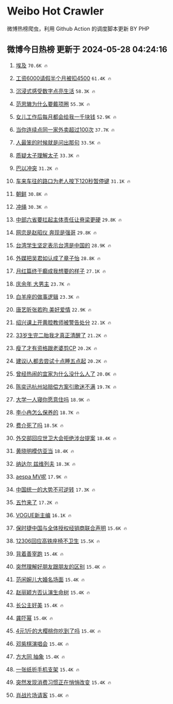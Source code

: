 # Weibo Hot Crawler 



微博热榜爬虫，利用 Github Action 的调度脚本更新 BY PHP 


## 微博今日热榜 更新于 2024-05-28 04:24:16 
1. [埃及](https://s.weibo.com/weibo?q=%E5%9F%83%E5%8F%8A&t=31&band_rank=1&Refer=top) `70.6K 🔥` 

1. [工资6000请假半个月被扣4500](https://s.weibo.com/weibo?q=%23%E5%B7%A5%E8%B5%846000%E8%AF%B7%E5%81%87%E5%8D%8A%E4%B8%AA%E6%9C%88%E8%A2%AB%E6%89%A34500%23&t=31&band_rank=2&Refer=top) `61.4K 🔥` 

1. [沉浸式感受数字点亮生活](https://s.weibo.com/weibo?q=%23%E6%B2%89%E6%B5%B8%E5%BC%8F%E6%84%9F%E5%8F%97%E6%95%B0%E5%AD%97%E7%82%B9%E4%BA%AE%E7%94%9F%E6%B4%BB%23&t=31&band_rank=3&Refer=top) `58.3K 🔥` 

1. [范思辙为什么要戴项圈](https://s.weibo.com/weibo?q=%23%E8%8C%83%E6%80%9D%E8%BE%99%E4%B8%BA%E4%BB%80%E4%B9%88%E8%A6%81%E6%88%B4%E9%A1%B9%E5%9C%88%23&t=31&band_rank=4&Refer=top) `55.3K 🔥` 

1. [女儿工作后每月都会给我一千块钱](https://s.weibo.com/weibo?q=%E5%A5%B3%E5%84%BF%E5%B7%A5%E4%BD%9C%E5%90%8E%E6%AF%8F%E6%9C%88%E9%83%BD%E4%BC%9A%E7%BB%99%E6%88%91%E4%B8%80%E5%8D%83%E5%9D%97%E9%92%B1&t=31&band_rank=5&Refer=top) `52.9K 🔥` 

1. [当你连续点同一家外卖超过100次](https://s.weibo.com/weibo?q=%23%E5%BD%93%E4%BD%A0%E8%BF%9E%E7%BB%AD%E7%82%B9%E5%90%8C%E4%B8%80%E5%AE%B6%E5%A4%96%E5%8D%96%E8%B6%85%E8%BF%87100%E6%AC%A1%23&t=31&band_rank=6&Refer=top) `37.7K 🔥` 

1. [人最笨的时候就是问出那句](https://s.weibo.com/weibo?q=%E4%BA%BA%E6%9C%80%E7%AC%A8%E7%9A%84%E6%97%B6%E5%80%99%E5%B0%B1%E6%98%AF%E9%97%AE%E5%87%BA%E9%82%A3%E5%8F%A5&t=31&band_rank=7&Refer=top) `33.5K 🔥` 

1. [质疑太子理解太子](https://s.weibo.com/weibo?q=%E8%B4%A8%E7%96%91%E5%A4%AA%E5%AD%90%E7%90%86%E8%A7%A3%E5%A4%AA%E5%AD%90&t=31&band_rank=8&Refer=top) `33.3K 🔥` 

1. [巴以冲突](https://s.weibo.com/weibo?q=%23%E5%B7%B4%E4%BB%A5%E5%86%B2%E7%AA%81%23&t=31&band_rank=9&Refer=top) `31.2K 🔥` 

1. [车来车往的路口为老人按下120秒暂停键](https://s.weibo.com/weibo?q=%23%E8%BD%A6%E6%9D%A5%E8%BD%A6%E5%BE%80%E7%9A%84%E8%B7%AF%E5%8F%A3%E4%B8%BA%E8%80%81%E4%BA%BA%E6%8C%89%E4%B8%8B120%E7%A7%92%E6%9A%82%E5%81%9C%E9%94%AE%23&t=31&band_rank=10&Refer=top) `31.1K 🔥` 

1. [朝鲜](https://s.weibo.com/weibo?q=%E6%9C%9D%E9%B2%9C&t=31&band_rank=11&Refer=top) `30.8K 🔥` 

1. [冲绳](https://s.weibo.com/weibo?q=%E5%86%B2%E7%BB%B3&t=31&band_rank=12&Refer=top) `30.3K 🔥` 

1. [中部六省要扛起主体责任让脊梁更硬](https://s.weibo.com/weibo?q=%23%E4%B8%AD%E9%83%A8%E5%85%AD%E7%9C%81%E8%A6%81%E6%89%9B%E8%B5%B7%E4%B8%BB%E4%BD%93%E8%B4%A3%E4%BB%BB%E8%AE%A9%E8%84%8A%E6%A2%81%E6%9B%B4%E7%A1%AC%23&t=31&band_rank=13&Refer=top) `29.8K 🔥` 

1. [网恋是赵昭仪 奔现是强哥](https://s.weibo.com/weibo?q=%E7%BD%91%E6%81%8B%E6%98%AF%E8%B5%B5%E6%98%AD%E4%BB%AA%20%E5%A5%94%E7%8E%B0%E6%98%AF%E5%BC%BA%E5%93%A5&t=31&band_rank=14&Refer=top) `29.8K 🔥` 

1. [台湾学生坚定表示台湾是中国的](https://s.weibo.com/weibo?q=%23%E5%8F%B0%E6%B9%BE%E5%AD%A6%E7%94%9F%E5%9D%9A%E5%AE%9A%E8%A1%A8%E7%A4%BA%E5%8F%B0%E6%B9%BE%E6%98%AF%E4%B8%AD%E5%9B%BD%E7%9A%84%23&t=31&band_rank=15&Refer=top) `28.9K 🔥` 

1. [外媒把吴君如认成了章子怡](https://s.weibo.com/weibo?q=%23%E5%A4%96%E5%AA%92%E6%8A%8A%E5%90%B4%E5%90%9B%E5%A6%82%E8%AE%A4%E6%88%90%E4%BA%86%E7%AB%A0%E5%AD%90%E6%80%A1%23&t=31&band_rank=16&Refer=top) `28.8K 🔥` 

1. [月红篇终于癫成我想要的样子](https://s.weibo.com/weibo?q=%E6%9C%88%E7%BA%A2%E7%AF%87%E7%BB%88%E4%BA%8E%E7%99%AB%E6%88%90%E6%88%91%E6%83%B3%E8%A6%81%E7%9A%84%E6%A0%B7%E5%AD%90&t=31&band_rank=17&Refer=top) `27.1K 🔥` 

1. [庆余年 大男主](https://s.weibo.com/weibo?q=%E5%BA%86%E4%BD%99%E5%B9%B4%20%E5%A4%A7%E7%94%B7%E4%B8%BB&t=31&band_rank=18&Refer=top) `23.7K 🔥` 

1. [白羊座的做事逻辑](https://s.weibo.com/weibo?q=%23%E7%99%BD%E7%BE%8A%E5%BA%A7%E7%9A%84%E5%81%9A%E4%BA%8B%E9%80%BB%E8%BE%91%23&t=31&band_rank=19&Refer=top) `23.3K 🔥` 

1. [唐艺昕张若昀 美好爱情](https://s.weibo.com/weibo?q=%E5%94%90%E8%89%BA%E6%98%95%E5%BC%A0%E8%8B%A5%E6%98%80%20%E7%BE%8E%E5%A5%BD%E7%88%B1%E6%83%85&t=31&band_rank=20&Refer=top) `22.9K 🔥` 

1. [绍兴课上开黄腔教师被警告处分](https://s.weibo.com/weibo?q=%23%E7%BB%8D%E5%85%B4%E8%AF%BE%E4%B8%8A%E5%BC%80%E9%BB%84%E8%85%94%E6%95%99%E5%B8%88%E8%A2%AB%E8%AD%A6%E5%91%8A%E5%A4%84%E5%88%86%23&t=31&band_rank=21&Refer=top) `22.1K 🔥` 

1. [33岁生完二胎我才真正清醒了](https://s.weibo.com/weibo?q=%2333%E5%B2%81%E7%94%9F%E5%AE%8C%E4%BA%8C%E8%83%8E%E6%88%91%E6%89%8D%E7%9C%9F%E6%AD%A3%E6%B8%85%E9%86%92%E4%BA%86%23&t=31&band_rank=22&Refer=top) `21.2K 🔥` 

1. [瘦了才有资格跟老婆剪CP](https://s.weibo.com/weibo?q=%23%E7%98%A6%E4%BA%86%E6%89%8D%E6%9C%89%E8%B5%84%E6%A0%BC%E8%B7%9F%E8%80%81%E5%A9%86%E5%89%AACP%23&t=31&band_rank=23&Refer=top) `20.2K 🔥` 

1. [建议i人都去尝试十点睡五点起](https://s.weibo.com/weibo?q=%23%E5%BB%BA%E8%AE%AEi%E4%BA%BA%E9%83%BD%E5%8E%BB%E5%B0%9D%E8%AF%95%E5%8D%81%E7%82%B9%E7%9D%A1%E4%BA%94%E7%82%B9%E8%B5%B7%23&t=31&band_rank=24&Refer=top) `20.2K 🔥` 

1. [曾经热闹的宜家为什么没什么人了](https://s.weibo.com/weibo?q=%23%E6%9B%BE%E7%BB%8F%E7%83%AD%E9%97%B9%E7%9A%84%E5%AE%9C%E5%AE%B6%E4%B8%BA%E4%BB%80%E4%B9%88%E6%B2%A1%E4%BB%80%E4%B9%88%E4%BA%BA%E4%BA%86%23&t=31&band_rank=25&Refer=top) `20.0K 🔥` 

1. [陈奕迅杭州站赔偿方案引歌迷不满](https://s.weibo.com/weibo?q=%23%E9%99%88%E5%A5%95%E8%BF%85%E6%9D%AD%E5%B7%9E%E7%AB%99%E8%B5%94%E5%81%BF%E6%96%B9%E6%A1%88%E5%BC%95%E6%AD%8C%E8%BF%B7%E4%B8%8D%E6%BB%A1%23&t=31&band_rank=26&Refer=top) `19.7K 🔥` 

1. [大学一人寝你愿意住吗](https://s.weibo.com/weibo?q=%23%E5%A4%A7%E5%AD%A6%E4%B8%80%E4%BA%BA%E5%AF%9D%E4%BD%A0%E6%84%BF%E6%84%8F%E4%BD%8F%E5%90%97%23&t=31&band_rank=27&Refer=top) `18.9K 🔥` 

1. [李小冉怎么保养的](https://s.weibo.com/weibo?q=%23%E6%9D%8E%E5%B0%8F%E5%86%89%E6%80%8E%E4%B9%88%E4%BF%9D%E5%85%BB%E7%9A%84%23&t=31&band_rank=28&Refer=top) `18.7K 🔥` 

1. [费介死了吗](https://s.weibo.com/weibo?q=%E8%B4%B9%E4%BB%8B%E6%AD%BB%E4%BA%86%E5%90%97&t=31&band_rank=29&Refer=top) `18.5K 🔥` 

1. [外交部回应世卫大会拒绝涉台提案](https://s.weibo.com/weibo?q=%23%E5%A4%96%E4%BA%A4%E9%83%A8%E5%9B%9E%E5%BA%94%E4%B8%96%E5%8D%AB%E5%A4%A7%E4%BC%9A%E6%8B%92%E7%BB%9D%E6%B6%89%E5%8F%B0%E6%8F%90%E6%A1%88%23&t=31&band_rank=30&Refer=top) `18.4K 🔥` 

1. [黄晓明模仿亚当](https://s.weibo.com/weibo?q=%23%E9%BB%84%E6%99%93%E6%98%8E%E6%A8%A1%E4%BB%BF%E4%BA%9A%E5%BD%93%23&t=31&band_rank=31&Refer=top) `18.4K 🔥` 

1. [纳达尔 兹维列夫](https://s.weibo.com/weibo?q=%E7%BA%B3%E8%BE%BE%E5%B0%94%20%E5%85%B9%E7%BB%B4%E5%88%97%E5%A4%AB&t=31&band_rank=32&Refer=top) `18.3K 🔥` 

1. [aespa MV呢](https://s.weibo.com/weibo?q=aespa%20MV%E5%91%A2&t=31&band_rank=33&Refer=top) `17.9K 🔥` 

1. [中国统一的大势不可逆转](https://s.weibo.com/weibo?q=%23%E4%B8%AD%E5%9B%BD%E7%BB%9F%E4%B8%80%E7%9A%84%E5%A4%A7%E5%8A%BF%E4%B8%8D%E5%8F%AF%E9%80%86%E8%BD%AC%23&t=31&band_rank=34&Refer=top) `17.3K 🔥` 

1. [五竹来了](https://s.weibo.com/weibo?q=%23%E4%BA%94%E7%AB%B9%E6%9D%A5%E4%BA%86%23&t=31&band_rank=35&Refer=top) `17.2K 🔥` 

1. [VOGUE新主编](https://s.weibo.com/weibo?q=VOGUE%E6%96%B0%E4%B8%BB%E7%BC%96&t=31&band_rank=36&Refer=top) `16.1K 🔥` 

1. [保时捷中国与全体授权经销商联合声明](https://s.weibo.com/weibo?q=%23%E4%BF%9D%E6%97%B6%E6%8D%B7%E4%B8%AD%E5%9B%BD%E4%B8%8E%E5%85%A8%E4%BD%93%E6%8E%88%E6%9D%83%E7%BB%8F%E9%94%80%E5%95%86%E8%81%94%E5%90%88%E5%A3%B0%E6%98%8E%23&t=31&band_rank=37&Refer=top) `15.6K 🔥` 

1. [12306回应高铁座椅不卫生](https://s.weibo.com/weibo?q=%2312306%E5%9B%9E%E5%BA%94%E9%AB%98%E9%93%81%E5%BA%A7%E6%A4%85%E4%B8%8D%E5%8D%AB%E7%94%9F%23&t=31&band_rank=38&Refer=top) `15.5K 🔥` 

1. [背着善宰跑](https://s.weibo.com/weibo?q=%E8%83%8C%E7%9D%80%E5%96%84%E5%AE%B0%E8%B7%91&t=31&band_rank=39&Refer=top) `15.4K 🔥` 

1. [突然理解好朋友跟朋友的区别](https://s.weibo.com/weibo?q=%23%E7%AA%81%E7%84%B6%E7%90%86%E8%A7%A3%E5%A5%BD%E6%9C%8B%E5%8F%8B%E8%B7%9F%E6%9C%8B%E5%8F%8B%E7%9A%84%E5%8C%BA%E5%88%AB%23&t=31&band_rank=40&Refer=top) `15.4K 🔥` 

1. [范闲婉儿大婚名场面](https://s.weibo.com/weibo?q=%23%E8%8C%83%E9%97%B2%E5%A9%89%E5%84%BF%E5%A4%A7%E5%A9%9A%E5%90%8D%E5%9C%BA%E9%9D%A2%23&t=31&band_rank=41&Refer=top) `15.4K 🔥` 

1. [赵丽颖方否认演生命树](https://s.weibo.com/weibo?q=%23%E8%B5%B5%E4%B8%BD%E9%A2%96%E6%96%B9%E5%90%A6%E8%AE%A4%E6%BC%94%E7%94%9F%E5%91%BD%E6%A0%91%23&t=31&band_rank=42&Refer=top) `15.4K 🔥` 

1. [长公主好美](https://s.weibo.com/weibo?q=%23%E9%95%BF%E5%85%AC%E4%B8%BB%E5%A5%BD%E7%BE%8E%23&t=31&band_rank=43&Refer=top) `15.4K 🔥` 

1. [龚吓幂](https://s.weibo.com/weibo?q=%E9%BE%9A%E5%90%93%E5%B9%82&t=31&band_rank=44&Refer=top) `15.4K 🔥` 

1. [4元1斤的大樱桃你吃到了吗](https://s.weibo.com/weibo?q=%234%E5%85%831%E6%96%A4%E7%9A%84%E5%A4%A7%E6%A8%B1%E6%A1%83%E4%BD%A0%E5%90%83%E5%88%B0%E4%BA%86%E5%90%97%23&t=31&band_rank=45&Refer=top) `15.4K 🔥` 

1. [邓紫棋演唱会](https://s.weibo.com/weibo?q=%E9%82%93%E7%B4%AB%E6%A3%8B%E6%BC%94%E5%94%B1%E4%BC%9A&t=31&band_rank=46&Refer=top) `15.4K 🔥` 

1. [方大同 抽象](https://s.weibo.com/weibo?q=%E6%96%B9%E5%A4%A7%E5%90%8C%20%E6%8A%BD%E8%B1%A1&t=31&band_rank=47&Refer=top) `15.4K 🔥` 

1. [一张纸折手机支架](https://s.weibo.com/weibo?q=%E4%B8%80%E5%BC%A0%E7%BA%B8%E6%8A%98%E6%89%8B%E6%9C%BA%E6%94%AF%E6%9E%B6&t=31&band_rank=48&Refer=top) `15.4K 🔥` 

1. [突然发现消费习惯正在悄悄改变](https://s.weibo.com/weibo?q=%23%E7%AA%81%E7%84%B6%E5%8F%91%E7%8E%B0%E6%B6%88%E8%B4%B9%E4%B9%A0%E6%83%AF%E6%AD%A3%E5%9C%A8%E6%82%84%E6%82%84%E6%94%B9%E5%8F%98%23&t=31&band_rank=49&Refer=top) `15.4K 🔥` 

1. [肖战片场请客](https://s.weibo.com/weibo?q=%23%E8%82%96%E6%88%98%E7%89%87%E5%9C%BA%E8%AF%B7%E5%AE%A2%23&t=31&band_rank=50&Refer=top) `15.4K 🔥` 

